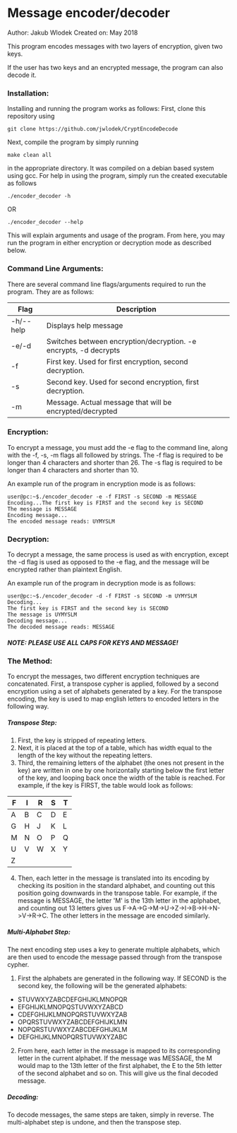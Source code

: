 # Message encoder/decoder

Author: Jakub Wlodek
Created on: May 2018

This program encodes messages with two layers of encryption, given two keys.

If the user has two keys and an encrypted message, the program can also decode it.

### Installation:

Installing and running the program works as follows:
First, clone this repository using
```
git clone https://github.com/jwlodek/CryptEncodeDecode
```
Next, compile the program by simply running
```
make clean all
```
in the appropriate directory. It was compiled on a debian based system using gcc.
For help in using the program, simply run the created executable as follows
```
./encoder_decoder -h
```
OR
```
./encoder_decoder --help
```
This will explain arguments and usage of the program.
From here, you may run the program in either encryption or decryption mode as described below.

### Command Line Arguments:

There are several command line flags/arguments required to run the program. They are as follows:

Flag    |   Description
--------|---------------
-h/--help | Displays help message
-e/-d   | Switches between encryption/decryption. -e encrypts, -d decrypts
-f  |   First key. Used for first encryption, second decryption.
-s | Second key. Used for second encryption, first decryption.
-m | Message. Actual message that will be encrypted/decrypted

### Encryption:

To encrypt a message, you must add the -e flag to the command line, along with the -f, -s, -m flags all followed by strings. The -f flag is required to be longer than 4 characters and shorter than 26. The -s flag is required to be longer than 4 characters and shorter than 10.

An example run of the program in encryption mode is as follows:
```
user@pc:~$./encoder_decoder -e -f FIRST -s SECOND -m MESSAGE
Encoding...The first key is FIRST and the second key is SECOND
The message is MESSAGE
Encoding message...
The encoded message reads: UYMYSLM
```

### Decryption:

To decrypt a message, the same process is used as with encryption, except the -d flag is used as opposed to the -e flag, and the message will be encrypted rather than plaintext English.

An example run of the program in decryption mode is as follows:
```
user@pc:~$./encoder_decoder -d -f FIRST -s SECOND -m UYMYSLM
Decoding...
The first key is FIRST and the second key is SECOND
The message is UYMYSLM
Decoding message...
The decoded message reads: MESSAGE
```

##### NOTE: PLEASE USE ALL CAPS FOR KEYS AND MESSAGE!

### The Method:

To encrypt the messages, two different encryption techniques are concatenated. First, a transpose cypher is applied, followed by a second encryption using a set of alphabets generated by a key. For the transpose encoding, the key is used to map english letters to encoded letters in the following way.

##### Transpose Step:

1) First, the key is stripped of repeating letters.
2) Next, it is placed at the top of a table, which has width equal to the length of the key without the repeating letters. 
3) Third, the remaining letters of the alphabet (the ones not present in the key) are written in one by one horizontally starting below the first letter of the key, and looping back once the width of the table is reached. For example, if the key is FIRST, the table would look as follows:

| F | I | R | S | T |
|---|---|---|---|---|
| A | B | C | D | E |
| G | H | J | K | L |
| M | N | O | P | Q |
| U | V | W | X | Y |
| Z |   |   |   |   |

4) Then, each letter in the message is translated into its encoding by checking its position in the standard alphabet, and counting out this position going downwards in the transpose table. For example, if the message is MESSAGE, the letter 'M' is the 13th letter in the aplphabet, and counting out 13 letters gives us F->A->G->M->U->Z->I->B->H->N->V->R->C. The other letters in the message are encoded similarly.

##### Multi-Alphabet Step:

The next encoding step uses a key to generate multiple alphabets, which are then used to encode the message passed through from the transpose cypher. 

1) First the alphabets are generated in the following way. If SECOND is the second key, the following will be the generated alphabets:

* STUVWXYZABCDEFGHIJKLMNOPQR
* EFGHIJKLMNOPQSTUVWXYZABCD
* CDEFGHIJKLMNOPQRSTUVWXYZAB
* OPQRSTUVWXYZABCDEFGHIJKLMN
* NOPQRSTUVWXYZABCDEFGHIJKLM
* DEFGHIJKLMNOPQRSTUVWXYZABC

2) From here, each letter in the message is mapped to its corresponding letter in the current alphabet. If the message was MESSAGE, the M would map to the 13th letter of the first alphabet, the E to the 5th letter of the second alphabet and so on. This will give us the final decoded message.

##### Decoding:

To decode messages, the same steps are taken, simply in reverse. The multi-alphabet step is undone, and then the transpose step.